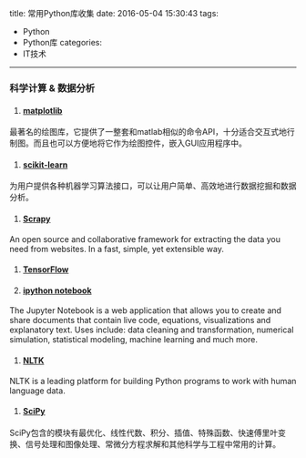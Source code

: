 title: 常用Python库收集
date: 2016-05-04 15:30:43
tags:
- Python
- Python库
categories:
- IT技术
---

### 科学计算 & 数据分析

1. #### [matplotlib](http://matplotlib.org/) 
最著名的绘图库，它提供了一整套和matlab相似的命令API，十分适合交互式地行制图。而且也可以方便地将它作为绘图控件，嵌入GUI应用程序中。
1. #### [scikit-learn](http://scikit-learn.org/stable/) 
为用户提供各种机器学习算法接口，可以让用户简单、高效地进行数据挖掘和数据分析。
1. #### [Scrapy](http://scrapy.org/) 
An open source and collaborative framework for extracting the data you need from websites.
In a fast, simple, yet extensible way.
1. #### [TensorFlow](http://tensorflow.org/) 
1. #### [ipython notebook](http://jupyter.org/)
The Jupyter Notebook is a web application that allows you to create and share documents that contain live code, equations, visualizations and explanatory text. Uses include: data cleaning and transformation, numerical simulation, statistical modeling, machine learning and much more.
1. #### [NLTK](http://www.nltk.org/) 
NLTK is a leading platform for building Python programs to work with human language data.
1. #### [SciPy](https://www.scipy.org/)
SciPy包含的模块有最优化、线性代数、积分、插值、特殊函数、快速傅里叶变换、信号处理和图像处理、常微分方程求解和其他科学与工程中常用的计算。
